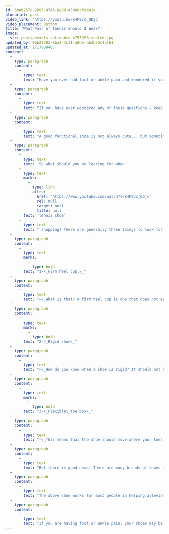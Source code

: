 ```yaml
---
id: 6bab257c-2893-4f43-8e88-45860cfae41a
blueprint: post
video_link: 'https://youtu.be/k4P9vc_QDjc'
video_placement: Bottom
title: 'What Pair of Tennis Should I Wear?'
image:
  src: posts/pexels-cottonbro-4753986-scaled.jpg
updated_by: 06b22383-0ba2-4c31-a8de-ab3b25c4bf61
updated_at: 1717909485
content:
  -
    type: paragraph
    content:
      -
        type: text
        text: "Have you ever had foot or ankle pain and wondered if your shoes are the problem? Do you feel like your foot hurts more with a certain pair of shoes and not others?\_"
  -
    type: paragraph
    content:
      -
        type: text
        text: "If you have ever wondered any of these questions – keep on reading!\_"
  -
    type: paragraph
    content:
      -
        type: text
        text: "A good functional shoe is not always cute... but sometimes when you are in pain that not so cute but functional shoe will help you get to where you want to be.\_"
  -
    type: paragraph
    content:
      -
        type: text
        text: 'So what should you be looking for when '
      -
        type: text
        marks:
          -
            type: link
            attrs:
              href: 'https://www.youtube.com/watch?v=k4P9vc_QDjc'
              rel: null
              target: null
              title: null
        text: 'tennis shoe'
      -
        type: text
        text: " shopping? There are generally three things to look for:\_"
  -
    type: paragraph
    content:
      -
        type: text
        marks:
          -
            type: bold
        text: "1-\_Firm heel cup.\_"
  -
    type: paragraph
    content:
      -
        type: text
        text: "–\_What is that? A firm heel cup is one that does not easily collapse when pressed side to side\_"
  -
    type: paragraph
    content:
      -
        type: text
        marks:
          -
            type: bold
        text: "2-\_Rigid shoe\_"
  -
    type: paragraph
    content:
      -
        type: text
        text: "–\_How do you know when a shoe is rigid? It should not be able to twist like a towel and should not move in the arch.\_"
  -
    type: paragraph
    content:
      -
        type: text
        marks:
          -
            type: bold
        text: "3-\_Flexible\_toe box\_"
  -
    type: paragraph
    content:
      -
        type: text
        text: "–\_This means that the shoe should move where your toes sit\_"
  -
    type: paragraph
    content:
      -
        type: text
        text: "But there is good news! There are many brands of shoes that carry a good functional shoe – that can look great as well!\_"
  -
    type: paragraph
    content:
      -
        type: text
        text: "The above shoe works for most people in helping alleviate foot and ankle pain. However, every person and every foot is different.\_"
  -
    type: paragraph
    content:
      -
        type: text
        text: "If you are having foot or ankle pain, your shoes may be the problem! Come in today for an evaluation and I can help determine if your shoes are right for you. If they are not, I can point you in the right direction for choosing the right pair of tennis shoes for you!\_"
---
```

